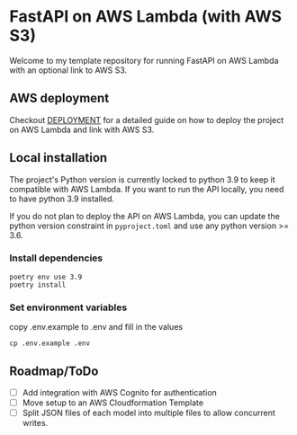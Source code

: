 # FastAPI on AWS Lambda (with AWS S3)
Welcome to my template repository for running FastAPI on AWS Lambda with an optional link to AWS S3.

## AWS deployment
Checkout [DEPLOYMENT](docs/DEPLOYMENT.md) for a detailed guide on how to deploy the project on AWS Lambda and link with AWS S3.


## Local installation
The project's Python version is currently locked to python 3.9 to keep it compatible with AWS Lambda. 
If you want to run the API locally, you need to have python 3.9 installed.

If you do not plan to deploy the API on AWS Lambda, you can update the python version constraint in `pyproject.toml` and use any python version >= 3.6.

### Install dependencies
```
poetry env use 3.9
poetry install
```

### Set environment variables
copy .env.example to .env and fill in the values
```
cp .env.example .env
```

## Roadmap/ToDo
- [ ] Add integration with AWS Cognito for authentication
- [ ] Move setup to an AWS Cloudformation Template
- [ ] Split JSON files of each model into multiple files to allow concurrent writes.